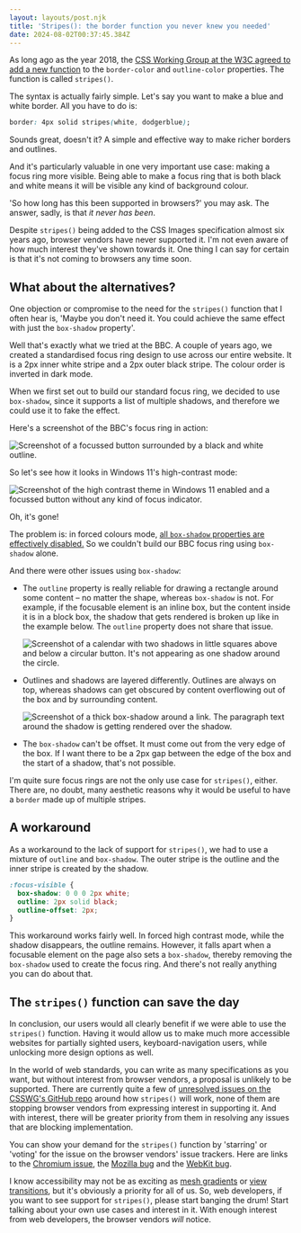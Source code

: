 ```yaml
---
layout: layouts/post.njk
title: 'Stripes(): the border function you never knew you needed'
date: 2024-08-02T00:37:45.384Z
---
```


As long ago as the year 2018, the [CSS Working Group at the W3C agreed to add a new function](https://github.com/w3c/csswg-drafts/issues/2532#issuecomment-402327492) to the `border-color` and `outline-color` properties. The function is called `stripes()`.

The syntax is actually fairly simple. Let's say you want to make a blue and white border. All you have to do is:

```css
border: 4px solid stripes(white, dodgerblue);
```

Sounds great, doesn't it? A simple and effective way to make richer borders and outlines.

And it's particularly valuable in one very important use case: making a focus ring more visible. Being able to make a focus ring that is both black and white means it will be visible any kind of background colour.

'So how long has this been supported in browsers?' you may ask. The answer, sadly, is that _it never has been_.

Despite `stripes()` being added to the CSS Images specification almost six years ago, browser vendors have never supported it. I'm not even aware of how much interest they've shown towards it. One thing I can say for certain is that it's not coming to browsers any time soon.

## What about the alternatives?

One objection or compromise to the need for the `stripes()` function that I often hear is, 'Maybe you don't need it. You could achieve the same effect with just the `box-shadow` property'.

Well that's exactly what we tried at the BBC. A couple of years ago, we created a standardised focus ring design to use across our entire website. It is a 2px inner white stripe and a 2px outer black stripe. The colour order is inverted in dark mode.

When we first set out to build our standard focus ring, we decided to use `box-shadow`, since it supports a list of multiple shadows, and therefore we could use it to fake the effect.

Here's a screenshot of the BBC's focus ring in action:

![Screenshot of a focussed button surrounded by a black and white outline.](/images/2024-08-02-bbc-focus-ring.png)

So let's see how it looks in Windows 11's high-contrast mode:

![Screenshot of the high contrast theme in Windows 11 enabled and a focussed button without any kind of focus indicator.](/images/2024-08-02-bbc-focus-ring-high-contrast.png)

Oh, it's gone!

The problem is: in forced colours mode, [all `box-shadow` properties are effectively disabled.](https://developer.mozilla.org/en-US/docs/Web/CSS/@media/forced-colors#properties_affected_by_forced-color_mode) So we couldn't build our BBC focus ring using `box-shadow` alone.

And there were other issues using `box-shadow`:

- The `outline` property is really reliable for drawing a rectangle around some content – no matter the shape, whereas `box-shadow` is not. For example, if the focusable element is an inline box, but the content inside it is in a block box, the shadow that gets rendered is broken up like in the example below. The `outline` property does not share that issue.

  ![Screenshot of a calendar with two shadows in little squares above and below a circular button. It's not appearing as one shadow around the circle.](/images/2024-08-02-calendar-broken-focus-ring.png)

- Outlines and shadows are layered differently. Outlines are always on top, whereas shadows can get obscured by content overflowing out of the box and by surrounding content.

  ![Screenshot of a thick box-shadow around a link. The paragraph text around the shadow is getting rendered over the shadow.](/images/2024-08-02-big-shadow.png)

- The `box-shadow` can't be offset. It must come out from the very edge of the box. If I want there to be a 2px gap between the edge of the box and the start of a shadow, that's not possible.

I'm quite sure focus rings are not the only use case for `stripes()`, either. There are, no doubt, many aesthetic reasons why it would be useful to have a `border` made up of multiple stripes.

## A workaround

As a workaround to the lack of support for `stripes()`, we had to use a mixture of `outline` and `box-shadow`. The outer stripe is the outline and the inner stripe is created by the shadow.

```css
:focus-visible {
  box-shadow: 0 0 0 2px white;
  outline: 2px solid black;
  outline-offset: 2px;
}
```

This workaround works fairly well. In forced high contrast mode, while the shadow disappears, the outline remains. However, it falls apart when a focusable element on the page also sets a `box-shadow`, thereby removing the `box-shadow` used to create the focus ring. And there's not really anything you can do about that.

## The `stripes()` function can save the day

In conclusion, our users would all clearly benefit if we were able to use the `stripes()` function. Having it would allow us to make much more accessible websites for partially sighted users, keyboard-navigation users, while unlocking more design options as well.

In the world of web standards, you can write as many specifications as you want, but without interest from browser vendors, a proposal is unlikely to be supported. There are currently quite a few of [unresolved issues on the CSSWG's GitHub repo](https://github.com/w3c/csswg-drafts/issues?q=is%3Aissue+is%3Aopen+stripes) around how `stripes()` will work, none of them are stopping browser vendors from expressing interest in supporting it. And with interest, there will be greater priority from them in resolving any issues that are blocking implementation.

You can show your demand for the `stripes()` function by 'starring' or 'voting' for the issue on the browser vendors' issue trackers. Here are links to the [Chromium issue](https://issues.chromium.org/issues/41484211), the [Mozilla bug](https://bugzilla.mozilla.org/show_bug.cgi?id=1848458) and the [WebKit bug](https://bugs.webkit.org/show_bug.cgi?id=277549).

I know accessibility may not be as exciting as [mesh gradients](../2024-06-11-mesh-gradients-in-css) or [view transitions](https://developer.chrome.com/docs/web-platform/view-transitions), but it's obviously a priority for all of us. So, web developers, if you want to see support for `stripes()`, please start banging the drum! Start talking about your own use cases and interest in it. With enough interest from web developers, the browser vendors _will_ notice.
